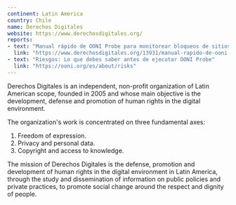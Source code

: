 ```yaml
---
continent: Latin America
country: Chile
name: Derechos Digitales
website: https://www.derechosdigitales.org/
reports:
- text: "Manual rápido de OONI Probe para monitorear bloqueos de sitios y servicios usando teléfonos Android"
  link: "https://www.derechosdigitales.org/13931/manual-rapido-de-ooni-probe-para-monitorear-bloqueos-de-sitios-y-servicios-usando-telefonos-android/"
- text: "Riesgos: Lo que debes saber antes de ejecutar OONI Probe"
  link: "https://ooni.org/es/about/risks"
---
```


Derechos Digitales is an independent, non-profit organization of Latin American scope, founded in 2005 and whose main objective is the development, defense and promotion of human rights in the digital environment.

The organization's work is concentrated on three fundamental axes:

1. Freedom of expression.
2. Privacy and personal data.
3. Copyright and access to knowledge.

The mission of Derechos Digitales is the defense, promotion and development of human rights in the digital environment in Latin America, through the study and dissemination of information on public policies and private practices, to promote social change around the respect and dignity of people.
